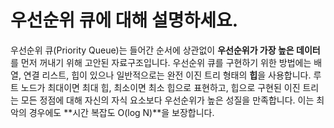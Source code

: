 # 우선순위 큐에 대해 설명하세요.

우선순위 큐(Priority Queue)는 들어간 순서에 상관없이 **우선순위가 가장 높은 데이터**를 먼저 꺼내기 위해 고안된 자료구조입니다. 우선순위 큐를 구현하기 위한 방법에는 배열, 연결 리스트, 힙이 있으나 일반적으로는 완전 이진 트리 형태의 **힙**을 사용합니다. 루트 노드가 최대이면 최대 힙, 최소이면 최소 힙으로 표현하고, 힙으로 구현된 이진 트리는 모든 정점에 대해 자신의 자식 요소보다 우선순위가 높은 성질을 만족합니다. 이는 최악의 경우에도 **시간 복잡도 O(log N)**을 보장합니다.


